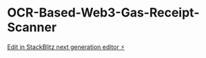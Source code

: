 # OCR-Based-Web3-Gas-Receipt-Scanner

[Edit in StackBlitz next generation editor ⚡️](https://stackblitz.com/~/github.com/nawaisjan/OCR-Based-Web3-Gas-Receipt-Scanner)
